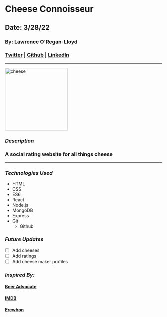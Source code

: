 # Cheese Connoisseur

## Date: 3/28/22

### By: Lawrence O'Regan-Lloyd

### [Twitter](https://twitter.com/Lawrence_OL) | [Github](https://github.com/LawrenceOL) | [LinkedIn](https://www.linkedin.com/in/lawrenceol/)

---



<img src="https://images.pexels.com/photos/773253/pexels-photo-773253.jpeg?auto=compress&cs=tinysrgb&w=1260&h=750&dpr=1" alt="cheese" width="200"/>

### **_Description_**

### A social rating website for all things cheese

---

### **_Technologies Used_**

- HTML
- CSS
- ES6
- React
- Node.js
- MongoDB
- Express
- Git
  - Github

<!-- ### ***Screenshots***

#### Image Header 1

![Image](https://images.pexels.com/photos/773253/pexels-photo-773253.jpeg?auto=compress&cs=tinysrgb&w=1260&h=750&dpr=1)

#### Image Header 2

![Image](https://th.bing.com/th/id/OIP.FXRtrmoRLRbDTBclJXhZCQHaGH?pid=ImgDet&rs=1) -->

### **_Future Updates_**

- [ ] Add cheeses
- [ ] Add ratings
- [ ] Add cheese maker profiles

### **_Inspired By:_**

#### [Beer Advocate](https://www.beeradvocate.com/)

#### [IMDB](https://www.imdb.com/)

#### [Erewhon](https://www.erewhonmarket.com/)
